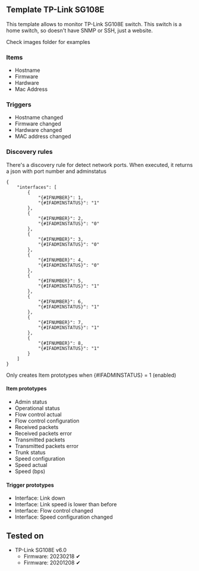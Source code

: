 ## Template TP-Link SG108E

This template allows to monitor TP-Link SG108E switch. This switch is a home switch, so doesn't have SNMP or SSH, just a website.

Check images folder for examples

### Items

- Hostname
- Firmware
- Hardware
- Mac Address

### Triggers

- Hostname changed
- Firmware changed
- Hardware changed
- MAC address changed

### Discovery rules

There's a discovery rule for detect network ports. When executed, it returns a json with port number and adminstatus

```
{
    "interfaces": [
        {
            "{#IFNUMBER}": 1,
            "{#IFADMINSTATUS}": "1"
        },
        {
            "{#IFNUMBER}": 2,
            "{#IFADMINSTATUS}": "0"
        },
        {
            "{#IFNUMBER}": 3,
            "{#IFADMINSTATUS}": "0"
        },
        {
            "{#IFNUMBER}": 4,
            "{#IFADMINSTATUS}": "0"
        },
        {
            "{#IFNUMBER}": 5,
            "{#IFADMINSTATUS}": "1"
        },
        {
            "{#IFNUMBER}": 6,
            "{#IFADMINSTATUS}": "1"
        },
        {
            "{#IFNUMBER}": 7,
            "{#IFADMINSTATUS}": "1"
        },
        {
            "{#IFNUMBER}": 8,
            "{#IFADMINSTATUS}": "1"
        }
    ]
}
```

Only creates Item prototypes when {#IFADMINSTATUS} = 1 (enabled)

#### Item prototypes 

- Admin status
- Operational status
- Flow control actual
- Flow control configuration
- Received packets
- Received packets error
- Transmitted packets
- Transmitted packets error
- Trunk status
- Speed configuration
- Speed actual
- Speed (bps)

#### Trigger prototypes

- Interface: Link down
- Interface: Link speed is lower than before
- Interface: Flow control changed
- Interface: Speed configuration changed

## Tested on

- TP-Link SG108E v6.0 
  - Firmware: 20230218 ✔
  - Firmware: 20201208 ✔
